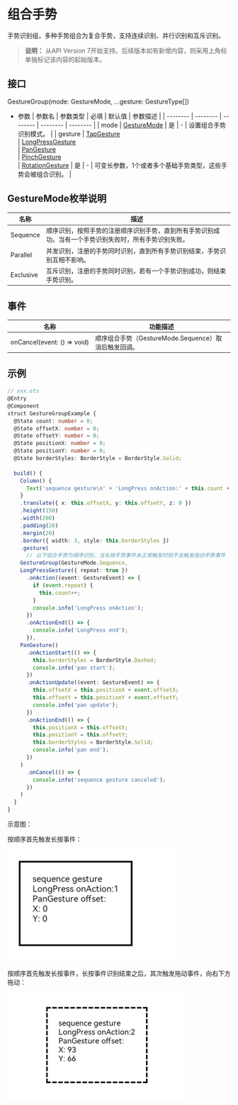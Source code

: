 # 组合手势

手势识别组，多种手势组合为复合手势，支持连续识别、并行识别和互斥识别。

>  **说明：**
> 从API Version 7开始支持。后续版本如有新增内容，则采用上角标单独标记该内容的起始版本。


## 接口

GestureGroup(mode: GestureMode, ...gesture: GestureType[])

- 参数
  | 参数名 | 参数类型 | 必填 | 默认值 | 参数描述 |
  | -------- | -------- | -------- | -------- | -------- |
  | mode | [GestureMode](#gesturemode枚举说明)                                                  | 是 | - | 设置组合手势识别模式。 |
  | gesture | [TapGesture](ts-basic-gestures-tapgesture.md)<br/>\|&nbsp;[LongPressGesture](ts-basic-gestures-longpressgesture.md)<br/>\|&nbsp;[PanGesture](ts-basic-gestures-pangesture.md)<br/>\|&nbsp;[PinchGesture](ts-basic-gestures-pinchgesture.md)<br/>\|&nbsp;[RotationGesture](ts-basic-gestures-rotationgesture.md) | 是 | - | 可变长参数，1个或者多个基础手势类型，这些手势会被组合识别。 |

## GestureMode枚举说明
| 名称 | 描述 |
| -------- | -------- |
| Sequence | 顺序识别，按照手势的注册顺序识别手势，直到所有手势识别成功。当有一个手势识别失败时，所有手势识别失败。 |
| Parallel | 并发识别，注册的手势同时识别，直到所有手势识别结束，手势识别互相不影响。 |
| Exclusive | 互斥识别，注册的手势同时识别，若有一个手势识别成功，则结束手势识别。 |


## 事件

| 名称 | 功能描述 |
| -------- | -------- |
| onCancel(event:&nbsp;()&nbsp;=&gt;&nbsp;void) | 顺序组合手势（GestureMode.Sequence）取消后触发回调。 |


## 示例

```ts
// xxx.ets
@Entry
@Component
struct GestureGroupExample {
  @State count: number = 0;
  @State offsetX: number = 0;
  @State offsetY: number = 0;
  @State positionX: number = 0;
  @State positionY: number = 0;
  @State borderStyles: BorderStyle = BorderStyle.Solid;

  build() {
    Column() {
      Text('sequence gesture\n' + 'LongPress onAction:' + this.count + '\nPanGesture offset:\nX: ' + this.offsetX + '\n' + 'Y: ' + this.offsetY)
    }
    .translate({ x: this.offsetX, y: this.offsetY, z: 0 })
    .height(150)
    .width(200)
    .padding(20)
    .margin(20)
    .border({ width: 3, style: this.borderStyles })
    .gesture(
      // 以下组合手势为顺序识别，当长按手势事件未正常触发时则不会触发拖动手势事件
    GestureGroup(GestureMode.Sequence,
    LongPressGesture({ repeat: true })
      .onAction((event: GestureEvent) => {
        if (event.repeat) {
          this.count++;
        }
        console.info('LongPress onAction');
      })
      .onActionEnd(() => {
        console.info('LongPress end');
      }),
    PanGesture()
      .onActionStart(() => {
        this.borderStyles = BorderStyle.Dashed;
        console.info('pan start');
      })
      .onActionUpdate((event: GestureEvent) => {
        this.offsetX = this.positionX + event.offsetX;
        this.offsetY = this.positionY + event.offsetY;
        console.info('pan update');
      })
      .onActionEnd(() => {
        this.positionX = this.offsetX;
        this.positionY = this.offsetY;
        this.borderStyles = BorderStyle.Solid;
        console.info('pan end');
      })
    )
      .onCancel(() => {
        console.info('sequence gesture canceled');
      })
    )
  }
}
```

示意图：

按顺序首先触发长按事件：

![zh-cn_image_0000001174104384](figures/zh-cn_image_0000001174104384.png)

按顺序首先触发长按事件，长按事件识别结束之后，其次触发拖动事件，向右下方拖动：

 ![zh-cn_image1_0000001174104384](figures/zh-cn_image1_0000001174104384.png)